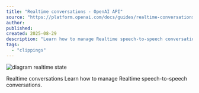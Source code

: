 ```yaml
---
title: "Realtime conversations - OpenAI API"
source: "https://platform.openai.com/docs/guides/realtime-conversations"
author:
published:
created: 2025-08-29
description: "Learn how to manage Realtime speech-to-speech conversations."
tags:
  - "clippings"
---
```

![diagram realtime state](https://openaidevs.retool.com/api/file/11fe71d2-611e-4a26-a587-881719a90e56)

Realtime conversations Learn how to manage Realtime speech-to-speech conversations.